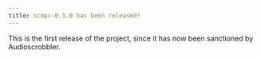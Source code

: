 ```yaml
---
title: scmpc-0.1.0 has been released!
---
```


This is the first release of the project, since it has now been sanctioned by Audioscrobbler.
